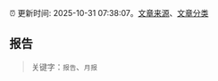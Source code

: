 :alarm_clock: 更新时间: 2025-10-31 07:38:07。[文章来源](/README.md)、[文章分类](/TAGS.md)

## 报告


> 关键字：`报告`、`月报`



